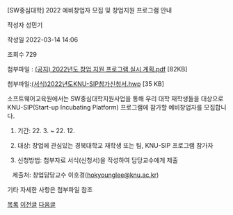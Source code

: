 



[SW중심대학] 2022 예비창업자 모집 및 창업지원 프로그램 안내





작성자
성민기


작성일
2022-03-14 14:06


조회수
729


첨부파일 : [(공지) 2022년도 창업 지원 프로그램 실시 계획.pdf](https://computer.knu.ac.kr/pack/bbs/down.php?f_name=Q0dUVllEWFdfVXROdhYVblNAQw==&o_name=(공지)2022년도창업지원프로그램실시계획.pdf&tbl=Site_BBS_25) [82KB]  

첨부파일:[(서식)2022년도KNU-SIP참가신청서.hwp](https://computer.knu.ac.kr/pack/bbs/down.php?f_name=QEdUVllEWFdfVXROdhYVbktTVQ==&o_name=(서식)2022년도KNU-SIP참가신청서.hwp&tbl=Site_BBS_25) [35 KB]


﻿﻿소프트웨어교육원에서는 SW중심대학지원사업을 통해 우리 대학 재학생들을 대상으로 KNU-SIP(Start-up Incubating Platform) 프로그램에 참가할 예비창업자를 모집합니다.

  


1. 기간: 22. 3. ~ 22. 12.

2. 대상: 창업에 관심있는 경북대학교 재학생 또는 팀, KNU-SIP 프로그램 참가자

3. 신청방법: 첨부자료 서식(신청서)을 작성하여 담당교수에게 제출

   제출처: 창업담당교수 이호경(hokyounglee@knu.ac.kr)

  


기타 자세한 사항은 첨부파일 참조







[목록](https://computer.knu.ac.kr/06_sub/02_sub.html?key=&keyfield=&category=&page=1&bbs_code=Site_BBS_25)
[이전글](https://computer.knu.ac.kr/06_sub/02_sub.html?bbs_cmd=view&page=1&key=&keyfield=&category=&no=3721&bbs_code=Site_BBS_25)
[다음글](https://computer.knu.ac.kr/06_sub/02_sub.html?bbs_cmd=view&page=1&key=&keyfield=&category=&no=3723&bbs_code=Site_BBS_25)




